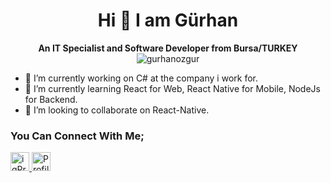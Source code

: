 <h1 align="center">Hi 👋 I am Gürhan</h1>
<p align="center">
<b>An IT Specialist and Software Developer from Bursa/TURKEY</b>
<img src="https://github-profile-trophy.vercel.app/?username=gurhanozgur"
  alt="gurhanozgur"
  style="max-width: 100%"
/>
</p>

- 🔭 I’m currently working on C# at the company i work for.
- 🌱 I’m currently learning React for Web, React Native for Mobile, NodeJs for Backend.
- 👯 I’m looking to collaborate on React-Native.

### You Can Connect With Me;
<a href="https://www.instagram.com/gurhanozgur/" target="_blank">
<img src="https://upload.wikimedia.org/wikipedia/commons/thumb/e/e7/Instagram_logo_2016.svg/768px-Instagram_logo_2016.svg.png" 
     alt="igProfile" 
     width="30"/>
</a>
<a href="https://twitter.com/Gurhan_OZGUR" target="_blank">
<img src="https://pbs.twimg.com/profile_images/531381005165158401/bUJYaSO9_400x400.png" 
     alt="Profile" 
     width="30"/>
</a>
